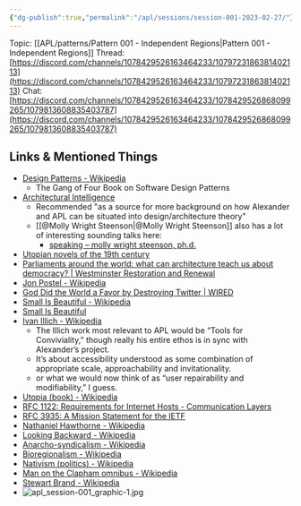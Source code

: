 ```yaml
---
{"dg-publish":true,"permalink":"/apl/sessions/session-001-2023-02-27/"}
---
```



Topic: [[APL/patterns/Pattern 001 - Independent Regions\|Pattern 001 - Independent Regions]]
Thread: [https://discord.com/channels/1078429526163464233/1079723186381402113](https://discord.com/channels/1078429526163464233/1079723186381402113)
Chat: [https://discord.com/channels/1078429526163464233/1078429526868099265/1079813608835403787](https://discord.com/channels/1078429526163464233/1078429526868099265/1079813608835403787)

## Links & Mentioned Things

- [Design Patterns - Wikipedia](https://en.wikipedia.org/wiki/Design_Patterns)
	- The Gang of Four Book on Software Design Patterns
- [Architectural Intelligence](https://mitpress.mit.edu/9780262546782/architectural-intelligence/)
	- Recommended "as a source for more background on how Alexander and APL can be situated into design/architecture theory"
	- [[@Molly Wright Steenson\|@Molly Wright Steenson]] also has a lot of interesting sounding talks here:
		- [speaking – molly wright steenson, ph.d.](http://www.girlwonder.com/speaks)
- [Utopian novels of the 19th century](https://lizadaly.com/pages/utopian-novels/)
- [Parliaments around the world: what can architecture teach us about democracy? | Westminster Restoration and Renewal](https://www.hansardsociety.org.uk/blog/parliaments-around-the-world-what-can-architecture-teach-us-about-democracy)
- [Jon Postel - Wikipedia](https://en.wikipedia.org/wiki/Jon_Postel)
- [God Did the World a Favor by Destroying Twitter | WIRED](https://www.wired.com/story/god-did-us-a-favor-by-destroying-twitter/)
- [Small Is Beautiful - Wikipedia](https://en.wikipedia.org/wiki/Small_Is_Beautiful)
- [Small Is Beautiful](https://web.archive.org/web/20141014171926/http://www.ditext.com/schumacher/small/small.html)
- [Ivan Illich - Wikipedia](https://en.wikipedia.org/wiki/Ivan_Illich)
	- The Illich work most relevant to APL would be “Tools for Conviviality,” though really his entire ethos is in sync with Alexander’s project.
	- It’s about accessibility understood as some combination of appropriate scale, approachability and invitationality.
	- or what we would now think of as “user repairability and modifiability,” I guess.
- [Utopia \(book\) - Wikipedia](https://en.wikipedia.org/wiki/Utopia_(book))
- [RFC 1122: Requirements for Internet Hosts - Communication Layers](https://www.rfc-editor.org/rfc/rfc1122.html)
- [RFC 3935: A Mission Statement for the IETF](https://www.rfc-editor.org/rfc/rfc3935.html)
- [Nathaniel Hawthorne - Wikipedia](https://en.wikipedia.org/wiki/Nathaniel_Hawthorne#Novels)
- [Looking Backward - Wikipedia](https://en.wikipedia.org/wiki/Looking_Backward)
- [Anarcho-syndicalism - Wikipedia](https://en.wikipedia.org/wiki/Anarcho-syndicalism)
- [Bioregionalism - Wikipedia](https://en.wikipedia.org/wiki/Bioregionalism)
- [Nativism \(politics\) - Wikipedia](https://en.wikipedia.org/wiki/Nativism_(politics))
- [Man on the Clapham omnibus - Wikipedia](https://en.wikipedia.org/wiki/Man_on_the_Clapham_omnibus)
- [Stewart Brand - Wikipedia](https://en.wikipedia.org/wiki/Stewart_Brand)
- ![apl_session-001_graphic-1.jpg](/img/user/assets/apl_session-001_graphic-1.jpg)
